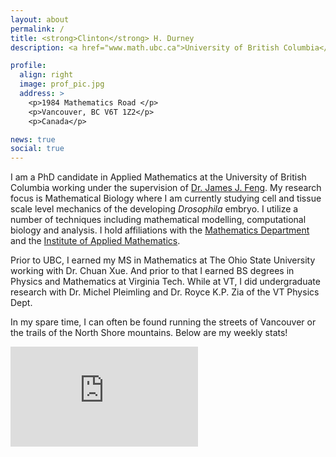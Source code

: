 ```yaml
---
layout: about
permalink: /
title: <strong>Clinton</strong> H. Durney 
description: <a href="www.math.ubc.ca">University of British Columbia</a>

profile:
  align: right
  image: prof_pic.jpg 
  address: >
    <p>1984 Mathematics Road </p>
    <p>Vancouver, BC V6T 1Z2</p>
    <p>Canada</p>

news: true
social: true
---
```

I am a PhD candidate in Applied Mathematics at the University of British Columbia working under the supervision of [Dr. James J. Feng](https://www.math.ubc.ca/~jfeng/).  My research focus is Mathematical Biology where I am currently studying cell and tissue scale level mechanics of the developing  *Drosophila* embryo.  I utilize a number of techniques including mathematical modelling, computational biology and analysis. I hold affiliations with the [Mathematics Department](http://www.math.ubc.ca) and the [Institute of Applied Mathematics](https://www.iam.ubc.ca/). 

Prior to UBC, I earned my MS in Mathematics at The Ohio State University working with Dr. Chuan Xue.  And prior to that I earned BS degrees in Physics and Mathematics at Virginia Tech.  While at VT, I did undergraduate research with Dr. Michel Pleimling and Dr. Royce K.P. Zia of the VT Physics Dept. 

In my spare time, I can often be found running the streets of Vancouver or the trails of the North Shore mountains. Below are my weekly stats!  

<iframe height='160' width='300' frameborder='0' allowtransparency='true' scrolling='no' src='https://www.strava.com/athletes/4916532/activity-summary/b4816a1b1539fa082d3d43dbd97dfb403b7c1511'></iframe>


